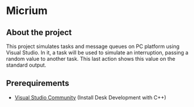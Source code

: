 # Micrium

## About the project
This project simulates tasks and message queues on PC platform using Visual Studio. In it, a task will be used to simulate an interruption, passing a random value to another task. This last action shows this value on the standard output.

## Prerequirements
* [Visual Studio Community](https://visualstudio.microsoft.com/es/vs/community/) (Install Desk Development with C++)
